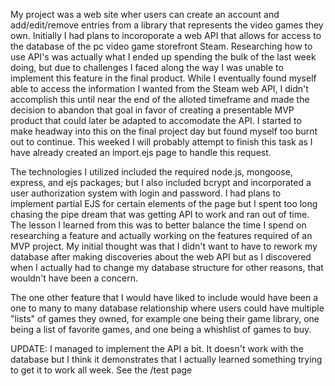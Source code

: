 My project was a web site wher users can create an account and add/edit/remove entries from a library that represents the video games they own.  Initially I had plans to incoroporate a web API that allows for access to the database of the pc video game storefront Steam.  Researching how to use API's was actually what I ended up spending the bulk of the last week doing, but due to challenges I faced along the way I was unable to implement this feature in the final product.  While I eventually found myself able to access the information I wanted from the Steam web API, I didn't accomplish this until near the end of the alloted timeframe and made the decision to abandon that goal in favor of creating a presentable MVP product that could later be adapted to accomodate the API.  I started to make headway into this on the final project day but found myself too burnt out to continue.  This weeked I will probably attempt to finish this task as I have already created an import.ejs page to handle this request.

The technologies I utilized included the required node.js, mongoose, express, and ejs packages; but I also included bcrypt and incorporated a user authorization system with login and password.  I had plans to implement partial EJS for certain elements of the page but I spent too long chasing the pipe dream that was getting API to work and ran out of time.  The lesson I learned from this was to better balance the time I spend on researching a feature and actually working on the features required of an MVP project.  My initial thought was that I didn't want to have to rework my database after making discoveries about the web API but as I discovered when I actually had to change my database structure for other reasons, that wouldn't have been a concern.

The one other feature that I would have liked to include would have been a one to many to many database relationship where users could have multiple "lists" of games they owned, for example one being their game library, one being a list of favorite games, and one being a whishlist of games to buy.


UPDATE:
I managed to implement the API a bit.  It doesn't work with the database but I think it demonstrates that I actually learned something trying to get it to work all week.  See the /test page